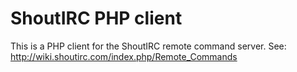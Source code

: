 # ShoutIRC PHP client

This is a PHP client for the ShoutIRC remote command server. See:
http://wiki.shoutirc.com/index.php/Remote_Commands
